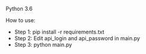 Python 3.6

How to use:
- Step 1: pip install -r requirements.txt
- Step 2: Edit api_login and api_password in main.py
- Step 3: python main.py